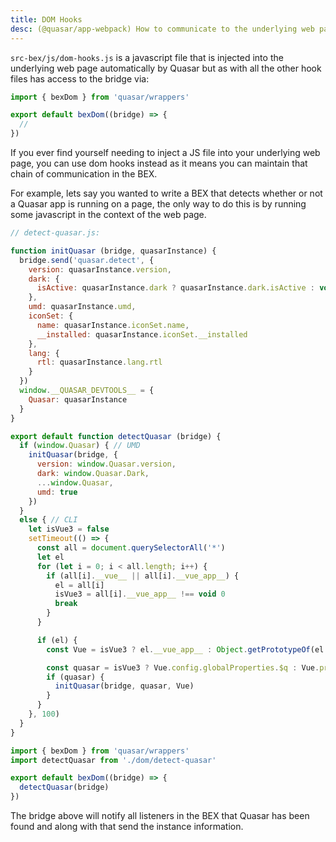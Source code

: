 ```yaml
---
title: DOM Hooks
desc: (@quasar/app-webpack) How to communicate to the underlying web page using dom hooks in Quasar Browser Extension mode.
---
```


`src-bex/js/dom-hooks.js` is a javascript file that is injected into the underlying web page automatically by Quasar but as with all the other hook files has access to the bridge via:

```js
import { bexDom } from 'quasar/wrappers'

export default bexDom((bridge) => {
  //
})
```

If you ever find yourself needing to inject a JS file into your underlying web page, you can use dom hooks instead as it means you can maintain that chain of communication in the BEX.

For example, lets say you wanted to write a BEX that detects whether or not a Quasar app is running on a page, the only way to do this is by running some javascript in the context of the web page.

```js
// detect-quasar.js:

function initQuasar (bridge, quasarInstance) {
  bridge.send('quasar.detect', {
    version: quasarInstance.version,
    dark: {
      isActive: quasarInstance.dark ? quasarInstance.dark.isActive : void 0
    },
    umd: quasarInstance.umd,
    iconSet: {
      name: quasarInstance.iconSet.name,
      __installed: quasarInstance.iconSet.__installed
    },
    lang: {
      rtl: quasarInstance.lang.rtl
    }
  })
  window.__QUASAR_DEVTOOLS__ = {
    Quasar: quasarInstance
  }
}

export default function detectQuasar (bridge) {
  if (window.Quasar) { // UMD
    initQuasar(bridge, {
      version: window.Quasar.version,
      dark: window.Quasar.Dark,
      ...window.Quasar,
      umd: true
    })
  }
  else { // CLI
    let isVue3 = false
    setTimeout(() => {
      const all = document.querySelectorAll('*')
      let el
      for (let i = 0; i < all.length; i++) {
        if (all[i].__vue__ || all[i].__vue_app__) {
          el = all[i]
          isVue3 = all[i].__vue_app__ !== void 0
          break
        }
      }

      if (el) {
        const Vue = isVue3 ? el.__vue_app__ : Object.getPrototypeOf(el.__vue__).constructor

        const quasar = isVue3 ? Vue.config.globalProperties.$q : Vue.prototype.$q
        if (quasar) {
          initQuasar(bridge, quasar, Vue)
        }
      }
    }, 100)
  }
}
```

```js In dom-hooks.js
import { bexDom } from 'quasar/wrappers'
import detectQuasar from './dom/detect-quasar'

export default bexDom((bridge) => {
  detectQuasar(bridge)
})
```

The bridge above will notify all listeners in the BEX that Quasar has been found and along with that send the instance information.

